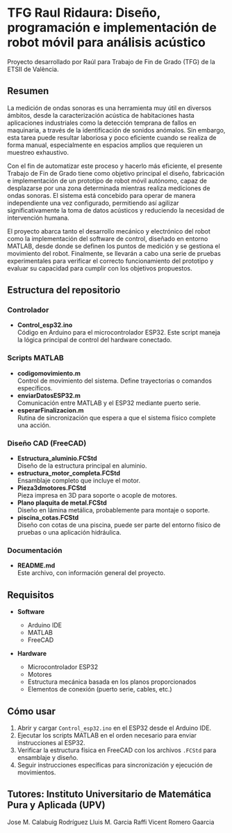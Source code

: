 # TFG Raul Ridaura: Diseño, programación e implementación de robot móvil para análisis acústico

Proyecto desarrollado por Raúl para Trabajo de Fin de Grado (TFG) de la ETSII de València.

## Resumen

La medición de ondas sonoras es una herramienta muy útil en diversos ámbitos, desde la caracterización acústica de habitaciones hasta aplicaciones industriales como la detección temprana de fallos en maquinaria, a través de la identificación de sonidos anómalos. Sin embargo, esta tarea puede resultar laboriosa y poco eficiente cuando se realiza de forma manual, especialmente en espacios amplios que requieren un muestreo exhaustivo.

Con el fin de automatizar este proceso y hacerlo más eficiente, el presente Trabajo de Fin de Grado tiene como objetivo principal el diseño, fabricación e implementación de un prototipo de robot móvil autónomo, capaz de desplazarse por una zona determinada mientras realiza mediciones de ondas sonoras. El sistema está concebido para operar de manera independiente una vez configurado, permitiendo así agilizar significativamente la toma de datos acústicos y reduciendo la necesidad de intervención humana.

El proyecto abarca tanto el desarrollo mecánico y electrónico del robot como la implementación del software de control, diseñado en entorno MATLAB, desde donde se definen los puntos de medición y se gestiona el movimiento del robot. Finalmente, se llevarán a cabo una serie de pruebas experimentales para verificar el correcto funcionamiento del prototipo y evaluar su capacidad para cumplir con los objetivos propuestos.

## Estructura del repositorio

### Controlador
- **Control_esp32.ino**  
  Código en Arduino para el microcontrolador ESP32. Este script maneja la lógica principal de control del hardware conectado.

### Scripts MATLAB
- **codigomovimiento.m**  
  Control de movimiento del sistema. Define trayectorias o comandos específicos.
- **enviarDatosESP32.m**  
  Comunicación entre MATLAB y el ESP32 mediante puerto serie.
- **esperarFinalizacion.m**  
  Rutina de sincronización que espera a que el sistema físico complete una acción.

### Diseño CAD (FreeCAD)
- **Estructura_aluminio.FCStd**  
  Diseño de la estructura principal en aluminio.
- **estructura_motor_completa.FCStd**  
  Ensamblaje completo que incluye el motor.
- **Pieza3dmotores.FCStd**  
  Pieza impresa en 3D para soporte o acople de motores.
- **Plano plaquita de metal.FCStd**  
  Diseño en lámina metálica, probablemente para montaje o soporte.
- **piscina_cotas.FCStd**  
  Diseño con cotas de una piscina, puede ser parte del entorno físico de pruebas o una aplicación hidráulica.

### Documentación
- **README.md**  
  Este archivo, con información general del proyecto.

## Requisitos

- **Software**
  - Arduino IDE
  - MATLAB
  - FreeCAD

- **Hardware**
  - Microcontrolador ESP32
  - Motores
  - Estructura mecánica basada en los planos proporcionados
  - Elementos de conexión (puerto serie, cables, etc.)

## Cómo usar

1. Abrir y cargar `Control_esp32.ino` en el ESP32 desde el Arduino IDE.
2. Ejecutar los scripts MATLAB en el orden necesario para enviar instrucciones al ESP32.
3. Verificar la estructura física en FreeCAD con los archivos `.FCStd` para ensamblaje y diseño.
4. Seguir instrucciones específicas para sincronización y ejecución de movimientos.

## Tutores: Instituto Universitario de Matemática Pura y Aplicada (UPV)

Jose M. Calabuig Rodríguez
Lluis M. Garcia Raffi
Vicent Romero Gaarcia



